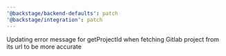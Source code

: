 ```yaml
---
'@backstage/backend-defaults': patch
'@backstage/integration': patch
---
```


Updating error message for getProjectId when fetching Gitlab project from its url to be more accurate
